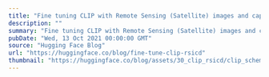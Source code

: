 ```yaml
---
title: "Fine tuning CLIP with Remote Sensing (Satellite) images and captions"
description: ""
summary: "Fine tuning CLIP with Remote Sensing (Satellite) images and captions Fine tuning CLIP with Remote Se..."
pubDate: "Wed, 13 Oct 2021 00:00:00 GMT"
source: "Hugging Face Blog"
url: "https://huggingface.co/blog/fine-tune-clip-rsicd"
thumbnail: "https://huggingface.co/blog/assets/30_clip_rsicd/clip_schematic.png"
---
```


